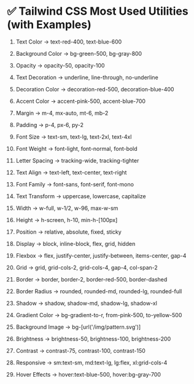 # ✅ Tailwind CSS Most Used Utilities (with Examples)

1. Text Color → text-red-400, text-blue-600  

2. Background Color → bg-green-500, bg-gray-800 

3. Opacity → opacity-50, opacity-100  

4. Text Decoration → underline, line-through, no-underline  


5. Decoration Color → decoration-red-500, decoration-blue-400  

6. Accent Color → accent-pink-500, accent-blue-700  

7. Margin → m-4, mx-auto, mt-6, mb-2  

8. Padding → p-4, px-6, py-2  

9. Font Size → text-sm, text-lg, text-2xl, text-4xl  


10. Font Weight → font-light, font-normal, font-bold  

11. Letter Spacing → tracking-wide, tracking-tighter  

12. Text Align → text-left, text-center, text-right  

13. Font Family → font-sans, font-serif, font-mono 

14. Text Transform → uppercase, lowercase, capitalize  

15. Width → w-full, w-1/2, w-96, max-w-sm 

16. Height → h-screen, h-10, min-h-[100px]  

17. Position → relative, absolute, fixed, sticky  

18. Display → block, inline-block, flex, grid, hidden  

19. Flexbox → flex, justify-center, justify-between, items-center, gap-4  

20. Grid → grid, grid-cols-2, grid-cols-4, gap-4, col-span-2  

21. Border → border, border-2, border-red-500, border-dashed  

22. Border Radius → rounded, rounded-md, rounded-lg, rounded-full  

23. Shadow → shadow, shadow-md, shadow-lg, shadow-xl  

24. Gradient Color → bg-gradient-to-r, from-pink-500, to-yellow-500  

25. Background Image → bg-[url('/img/pattern.svg')]  

26. Brightness → brightness-50, brightness-100, brightness-200  

27. Contrast → contrast-75, contrast-100, contrast-150  

28. Responsive → sm:text-sm, md:text-lg, lg:flex, xl:grid-cols-4  

29. Hover Effects → hover:text-blue-500, hover:bg-gray-700  

